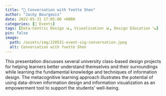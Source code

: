 ```yaml
---
title: "📅 Conversation with Yvette Shen"
author: "Jacky Bourgeois"
date: 2022-05-31 17:05:00 +0000
categories: [📅 Events]
tags: [Data-Centric Design 📊, Visualisation 📊, Design Education 🪚]
pin: false
image:
  path: /assets/img/220531-event-sig-conversation.jpeg
  alt: Conversation with Yvette Shen
---
```



This presentation discusses several university class-based design projects for helping learners better understand themselves and their surroundings while learning the fundamental knowledge and techniques of information design. The metacognitive learning approach illustrates the potential of using data-driven information design and information visualization as an empowerment tool to support the students’ well-being.